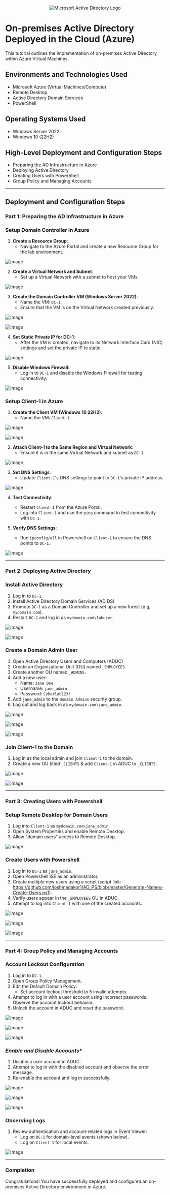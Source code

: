 <p align="center">
<img src="https://i.imgur.com/pU5A58S.png" alt="Microsoft Active Directory Logo"/>
</p>

<h1>On-premises Active Directory Deployed in the Cloud (Azure)</h1>
This tutorial outlines the implementation of on-premises Active Directory within Azure Virtual Machines.<br />

<h2>Environments and Technologies Used</h2>

- Microsoft Azure (Virtual Machines/Compute)
- Remote Desktop
- Active Directory Domain Services
- PowerShell

<h2>Operating Systems Used </h2>

- Windows Server 2022
- Windows 10 (22H2)

<h2>High-Level Deployment and Configuration Steps</h2>

- Preparing the AD Infrastructure in Azure
- Deploying Active Directory
- Creating Users with PowerShell
- Group Policy and Managing Accounts

---

<h2>Deployment and Configuration Steps</h2>

### Part 1: Preparing the AD Infrastructure in Azure

### **Setup Domain Controller in Azure**
1. **Create a Resource Group**:
   - Navigate to the Azure Portal and create a new Resource Group for the lab environment. 

![image](https://github.com/Edwin387/configure-ad/blob/main/shot%201.PNG?raw=true)

2. **Create a Virtual Network and Subnet**:
   - Set up a Virtual Network with a subnet to host your VMs.

![image](https://github.com/Edwin387/configure-ad/blob/main/shot%202.PNG?raw=true)

3. **Create the Domain Controller VM (Windows Server 2022)**:
   - Name the VM: `DC-1`.
   - Ensure that the VM is on the Virtual Network created previously. 

![image](https://github.com/Edwin387/configure-ad/blob/main/shot%203.PNG?raw=true)

![image](https://github.com/Edwin387/configure-ad/blob/main/shot%204.PNG?raw=true)

4. **Set Static Private IP for DC-1**:
   - After the VM is created, navigate to its Network Interface Card (NIC) settings and set the private IP to static.

![image](https://github.com/Edwin387/configure-ad/blob/main/shot%205.PNG?raw=true)

5. **Disable Windows Firewall**:
   - Log in to `DC-1` and disable the Windows Firewall for testing connectivity.

![image](https://github.com/Edwin387/configure-ad/blob/main/shot%206.jpg?raw=true)

### **Setup Client-1 in Azure**
1. **Create the Client VM (Windows 10 22H2)**:
     - Name the VM: `Client-1`.

![image](https://github.com/Edwin387/configure-ad/blob/main/shot%207.PNG?raw=true)

![image](https://github.com/Edwin387/configure-ad/blob/main/shot%208.PNG?raw=true)

2. **Attach Client-1 to the Same Region and Virtual Network**:
   - Ensure it is in the same Virtual Network and subnet as `DC-1`.

![image](https://github.com/Edwin387/configure-ad/blob/main/shot%209.PNG?raw=true)

3. **Set DNS Settings**:
   - Update `Client-1`'s DNS settings to point to `DC-1`'s private IP address.

![image](https://github.com/Edwin387/configure-ad/blob/main/shot%2010.PNG?raw=true)

4. **Test Connectivity**:
   - Restart `Client-1` from the Azure Portal.
   - Log into `Client-1` and use the `ping` command to test connectivity with `DC-1`.

5. **Verify DNS Settings**:
   - Run `ipconfig/all` in Powershell on `Client-1` to ensure the DNS points to `DC-1`.

![image](https://github.com/Edwin387/configure-ad/blob/main/Shot%2011.PNG?raw=true)

---

### Part 2: Deploying Active Directory 

### **Install Active Directory**
1. Log in to `DC-1`.
2. Install Active Directory Domain Services (AD DS)
3. Promote `DC-1` as a Domain Controller and set up a new forest (e.g, `mydomain.com`).
4. Restart `DC-1` and log in as `mydomain.com\labuser`.

![image](https://github.com/Edwin387/configure-ad/blob/main/shot%2011.5.PNG?raw=true)

![image](https://github.com/Edwin387/configure-ad/blob/main/shot%2012.PNG?raw=true)

### **Create a Domain Admin User**
1. Open Active Directory Users and Computers (ADUC)
2. Create an Organizational Unit (OU) named `_EMPLOYEES`.
3. Create another OU named `_ADMINS`.
4. Add a new user:
   - Name: `Jane Doe`
   - Username: `jane_admin`
   - Password: `Cyberlab123!`
5. Add `jane_admin` to the `Domain Admins` security group.
6. Log out and log back in as `mydomain.com\jane_admin`.

![image](https://github.com/Edwin387/configure-ad/blob/main/shot%2013.PNG?raw=true)

![image](https://github.com/Edwin387/configure-ad/blob/main/shot%2014.PNG?raw=true)

![image](https://github.com/Edwin387/configure-ad/blob/main/shot%2015.PNG?raw=true)

### **Join Client-1 to the Domain**
1. Log in as the local admin and join `Client-1` to the domain.
2. Create a new OU titled `_CLIENTS` & add `Client-1` in ADUC to `_CLIENTS`.

![image](https://github.com/Edwin387/configure-ad/blob/main/Extra%201.PNG?raw=true)

![image](https://github.com/Edwin387/configure-ad/blob/main/shot%2016.PNG?raw=true)

---

### Part 3: Creating Users with Powershell

### **Setup Remote Desktop for Domain Users**
1. Log into `Client-1` as `mydomain.com\jane_admin`.
2. Open System Properties and enable Remote Desktop.
3. Allow "domain users" access to Remote Desktop.

![image](https://github.com/Edwin387/configure-ad/blob/main/shot%2017.PNG?raw=true)

### **Create Users with Powershell**
1. Log in to `DC-1` as `jane_admin`.
2. Open Powershell ISE as an administrator.
3. Create multiple new users using a script (script link: https://github.com/joshmadakor1/AD_PS/blob/master/Generate-Names-Create-Users.ps1).
4. Verify users appear in the `_EMPLOYEES` OU in ADUC.
5. Attempt to log into `Client-1` with one of the created accounts.

![image](https://github.com/Edwin387/configure-ad/blob/main/shot%2018.PNG?raw=true)

![image](https://github.com/Edwin387/configure-ad/blob/main/shot%2019.PNG?raw=true)

![image](https://github.com/Edwin387/configure-ad/blob/main/shot%2020.png?raw=true)

---

### Part 4: Group Policy and Managing Accounts 

### **Account Lockout Configuration**
1. Log in to `DC-1`.
2. Open Group Policy Management.
3. Edit the Default Domain Policy:
   - Set account lockout threshold to 5 invalid attempts.
 4. Attempt to log in with a user account using incorrect passwords. Observe the account lockout behavior. 
5. Unlock the account in ADUC and reset the password.

![image](https://github.com/Edwin387/configure-ad/blob/main/shot%2021.PNG?raw=true) 

![image](https://github.com/Edwin387/configure-ad/blob/main/shot%2022.png?raw=true)

![image](https://github.com/Edwin387/configure-ad/blob/main/shot%2023.PNG?raw=true)

### *Enable and Disable Accounts**
1. Disable a user account in ADUC.
2. Attempt to log in with the disabled account and observe the error message.
3. Re-enable the account and log in successfully.

![image](https://github.com/Edwin387/configure-ad/blob/main/shot%2024.PNG?raw=true)

![image](https://github.com/Edwin387/configure-ad/blob/main/shot%2025.png?raw=true)

![image](https://github.com/Edwin387/configure-ad/blob/main/shot%2026.PNG?raw=true)

### **Observing Logs**
1. Review authentication and account-related logs in Event Viewer:
   - Log on `DC-1` for domain-level events (shown below).
   - Log on `Client-1` for local events.

![image](https://github.com/Edwin387/configure-ad/blob/main/shot%2027.PNG?raw=true)

---

### Completion

Congratulations! You have successfully deployed and configured an on-premises Active Directory environment in Azure. 
